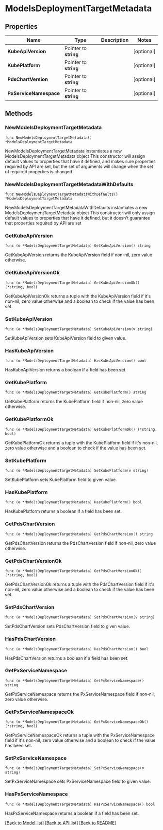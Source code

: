 # ModelsDeploymentTargetMetadata

## Properties

Name | Type | Description | Notes
------------ | ------------- | ------------- | -------------
**KubeApiVersion** | Pointer to **string** |  | [optional] 
**KubePlatform** | Pointer to **string** |  | [optional] 
**PdsChartVersion** | Pointer to **string** |  | [optional] 
**PxServiceNamespace** | Pointer to **string** |  | [optional] 

## Methods

### NewModelsDeploymentTargetMetadata

`func NewModelsDeploymentTargetMetadata() *ModelsDeploymentTargetMetadata`

NewModelsDeploymentTargetMetadata instantiates a new ModelsDeploymentTargetMetadata object
This constructor will assign default values to properties that have it defined,
and makes sure properties required by API are set, but the set of arguments
will change when the set of required properties is changed

### NewModelsDeploymentTargetMetadataWithDefaults

`func NewModelsDeploymentTargetMetadataWithDefaults() *ModelsDeploymentTargetMetadata`

NewModelsDeploymentTargetMetadataWithDefaults instantiates a new ModelsDeploymentTargetMetadata object
This constructor will only assign default values to properties that have it defined,
but it doesn't guarantee that properties required by API are set

### GetKubeApiVersion

`func (o *ModelsDeploymentTargetMetadata) GetKubeApiVersion() string`

GetKubeApiVersion returns the KubeApiVersion field if non-nil, zero value otherwise.

### GetKubeApiVersionOk

`func (o *ModelsDeploymentTargetMetadata) GetKubeApiVersionOk() (*string, bool)`

GetKubeApiVersionOk returns a tuple with the KubeApiVersion field if it's non-nil, zero value otherwise
and a boolean to check if the value has been set.

### SetKubeApiVersion

`func (o *ModelsDeploymentTargetMetadata) SetKubeApiVersion(v string)`

SetKubeApiVersion sets KubeApiVersion field to given value.

### HasKubeApiVersion

`func (o *ModelsDeploymentTargetMetadata) HasKubeApiVersion() bool`

HasKubeApiVersion returns a boolean if a field has been set.

### GetKubePlatform

`func (o *ModelsDeploymentTargetMetadata) GetKubePlatform() string`

GetKubePlatform returns the KubePlatform field if non-nil, zero value otherwise.

### GetKubePlatformOk

`func (o *ModelsDeploymentTargetMetadata) GetKubePlatformOk() (*string, bool)`

GetKubePlatformOk returns a tuple with the KubePlatform field if it's non-nil, zero value otherwise
and a boolean to check if the value has been set.

### SetKubePlatform

`func (o *ModelsDeploymentTargetMetadata) SetKubePlatform(v string)`

SetKubePlatform sets KubePlatform field to given value.

### HasKubePlatform

`func (o *ModelsDeploymentTargetMetadata) HasKubePlatform() bool`

HasKubePlatform returns a boolean if a field has been set.

### GetPdsChartVersion

`func (o *ModelsDeploymentTargetMetadata) GetPdsChartVersion() string`

GetPdsChartVersion returns the PdsChartVersion field if non-nil, zero value otherwise.

### GetPdsChartVersionOk

`func (o *ModelsDeploymentTargetMetadata) GetPdsChartVersionOk() (*string, bool)`

GetPdsChartVersionOk returns a tuple with the PdsChartVersion field if it's non-nil, zero value otherwise
and a boolean to check if the value has been set.

### SetPdsChartVersion

`func (o *ModelsDeploymentTargetMetadata) SetPdsChartVersion(v string)`

SetPdsChartVersion sets PdsChartVersion field to given value.

### HasPdsChartVersion

`func (o *ModelsDeploymentTargetMetadata) HasPdsChartVersion() bool`

HasPdsChartVersion returns a boolean if a field has been set.

### GetPxServiceNamespace

`func (o *ModelsDeploymentTargetMetadata) GetPxServiceNamespace() string`

GetPxServiceNamespace returns the PxServiceNamespace field if non-nil, zero value otherwise.

### GetPxServiceNamespaceOk

`func (o *ModelsDeploymentTargetMetadata) GetPxServiceNamespaceOk() (*string, bool)`

GetPxServiceNamespaceOk returns a tuple with the PxServiceNamespace field if it's non-nil, zero value otherwise
and a boolean to check if the value has been set.

### SetPxServiceNamespace

`func (o *ModelsDeploymentTargetMetadata) SetPxServiceNamespace(v string)`

SetPxServiceNamespace sets PxServiceNamespace field to given value.

### HasPxServiceNamespace

`func (o *ModelsDeploymentTargetMetadata) HasPxServiceNamespace() bool`

HasPxServiceNamespace returns a boolean if a field has been set.


[[Back to Model list]](../README.md#documentation-for-models) [[Back to API list]](../README.md#documentation-for-api-endpoints) [[Back to README]](../README.md)


